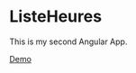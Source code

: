 # ListeHeures

This is my second Angular App. 

[Demo](https://danny-liste-heures.firebaseapp.com/home)
